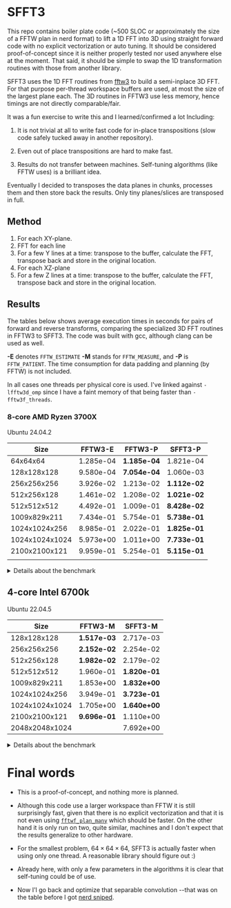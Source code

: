 # SFFT3

This repo contains boiler plate code (~500 SLOC or approximately the size of
a FFTW plan in nerd format) to lift a 1D FFT into 3D using straight
forward code with no explicit vectorization or auto tuning. It should
be considered proof-of-concept since it is neither properly tested nor
used anywhere else at the moment. That said, it should be simple to
swap the 1D transformation routines with those from another library.

SFFT3 uses the 1D FFT routines from [fftw3](https://www.fftw.org/) to
build a semi-inplace 3D FFT. For that purpose per-thread workspace
buffers are used, at most the size of the largest plane each. The 3D
routines in FFTW3 use less memory, hence timings are not directly
comparable/fair.

It was a fun exercise to write this and I learned/confirmed a lot
Including:

1. It is not trivial at all to write fast code for in-place
   transpositions (slow code safely tucked away in another repository).

2. Even out of place transpositions are hard to make fast.

3. Results do not transfer between machines. Self-tuning algorithms
   (like FFTW uses) is a brilliant idea.

Eventually I decided to transposes the data planes in chunks,
processes them and then store back the results. Only tiny
planes/slices are transposed in full.

## Method

1. For each XY-plane.
  1. FFT for each line
  2. For a few Y lines at a time: transpose to the buffer, calculate
     the FFT, transpose back and store in the original location.
2. For each XZ-plane
  1. For a few Z lines at a time: transpose to the buffer, calculate
     the FFT, transpose back and store in the original location.

## Results

The tables below shows average execution times in seconds for pairs
of forward and reverse transforms, comparing the specialized 3D FFT
routines in FFTW3 to SFFT3. The code was built with gcc, although
clang can be used as well.

**-E** denotes `FFTW_ESTIMATE` **-M** stands for `FFTW_MEASURE`, and
**-P** is `FFTW_PATIENT`. The time consumption for data padding and
planning (by FFTW) is not included.

In all cases one threads per physical core is used. I've linked
against `-lfftw3d_omp` since I have a faint memory of that being
faster than `-fftw3f_threads`.

### 8-core AMD Ryzen 3700X

Ubuntu 24.04.2

| Size           | FFTW3-E   | FFTW3-P       | SFFT3-P       |
|----------------|-----------|---------------|---------------|
| 64x64x64       | 1.285e-04 | **1.185e-04** | 1.821e-04     |
| 128x128x128    | 9.580e-04 | **7.054e-04** | 1.060e-03     |
| 256x256x256    | 3.926e-02 | 1.213e-02     | **1.112e-02** |
| 512x256x128    | 1.461e-02 | 1.208e-02     | **1.021e-02** |
| 512x512x512    | 4.492e-01 | 1.009e-01     | **8.428e-02** |
| 1009x829x211   | 7.434e-01 | 5.754e-01     | **5.738e-01** |
| 1024x1024x256  | 8.985e-01 | 2.022e-01     | **1.825e-01** |
| 1024x1024x1024 | 5.973e+00 | 1.011e+00     | **7.733e-01** |
| 2100x2100x121  | 9.959e-01 | 5.254e-01     | **5.115e-01** |
|                |           |               |               |

<details><summary>Details about the benchmark</summary>

``` shell
make
args="--warmup 60 --benchmark 240  --verbose 2 --patient"
th=8
OMP_NUM_THREADS=${th} ./test_sfft3 --m 64 --n 64 --p 64 ${args}
OMP_NUM_THREADS=${th} ./test_sfft3 --m 128 --n 128 --p 128 ${args}
OMP_NUM_THREADS=${th} ./test_sfft3 --m 256 --n 256 --p 256 ${args}
OMP_NUM_THREADS=${th} ./test_sfft3 --m 512 --n 256 --p 128 ${args}
OMP_NUM_THREADS=${th} ./test_sfft3 --m 512 --n 512 --p 512 ${args}
OMP_NUM_THREADS=${th} ./test_sfft3 --m 1009 --n 829 --p 211 ${args}
OMP_NUM_THREADS=${th} ./test_sfft3 --m 1024 --n 1024 --p 256 ${args}
OMP_NUM_THREADS=${th} ./test_sfft3 --m 1024 --n 1024 --p 1024 ${args}
OMP_NUM_THREADS=${th} ./test_sfft3 --m 2100 --n 2100 --p 121 ${args}
```
</details>


## 4-core Intel 6700k

Ubuntu 22.04.5

| Size           | FFTW3-M       | SFFT3-M       |
|----------------|---------------|---------------|
| 128x128x128    | **1.517e-03** | 2.717e-03     |
| 256x256x256    | **2.152e-02** | 2.254e-02     |
| 512x256x128    | **1.982e-02** | 2.179e-02     |
| 512x512x512    | 1.960e-01     | **1.820e-01** |
| 1009x829x211   | 1.853e+00     | **1.832e+00** |
| 1024x1024x256  | 3.949e-01     | **3.723e-01** |
| 1024x1024x1024 | 1.705e+00     | **1.640e+00** |
| 2100x2100x121  | **9.696e-01** | 1.110e+00     |
| 2048x2048x1024 |               | 7.692e+00     |


<details><summary>Details about the benchmark</summary>

``` shell
CFLAGS="-DSFFT3_L2=256000" make -B
args="--warmup 5 --benchmark 20"
th=4
OMP_NUM_THREADS=${th} ./test_sfft3 --m 128 --n 128 --p 128 ${args} --warmup 10
OMP_NUM_THREADS=${th} ./test_sfft3 --m 256 --n 256 --p 256 ${args}
OMP_NUM_THREADS=${th} ./test_sfft3 --m 512 --n 256 --p 128 ${args}
OMP_NUM_THREADS=${th} ./test_sfft3 --m 512 --n 512 --p 512 ${args}
OMP_NUM_THREADS=${th} ./test_sfft3 --m 1009 --n 829 --p 211 ${args}
OMP_NUM_THREADS=${th} ./test_sfft3 --m 1024 --n 1024 --p 256 ${args}
OMP_NUM_THREADS=${th} ./test_sfft3 --m 1024 --n 1024 --p 1024 ${args}
OMP_NUM_THREADS=${th} ./test_sfft3 --m 2100 --n 2100 --p 121 ${args}
```

</details>

# Final words

- This is a proof-of-concept, and nothing more is planned.

- Although this code use a larger workspace than FFTW it is still
  surprisingly fast, given that there is no explicit vectorization and
  that it is not even using
  [`fftwf_plan_many`](https://www.fftw.org/doc/Advanced-Complex-DFTs.html)
  which should be faster. On the other hand it is only run on two,
  quite similar, machines and I don't expect that the results
  generalize to other hardware.

- For the smallest problem, $`64\times64\times64`$, SFFT3 is actually faster when
  using only one thread. A reasonable library should figure out :)

- Already here, with only a few parameters in the algorithms it is
  clear that self-tuning could be of use.
  
- Now I'l go back and optimize that separable convolution --that was
  on the table before I got [nerd sniped](https://xkcd.com/356/).
